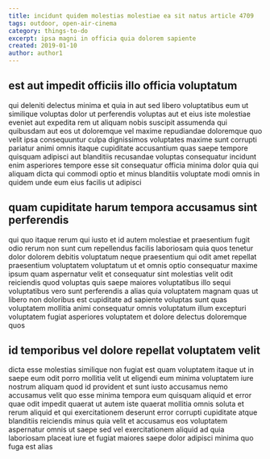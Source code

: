 ```yaml
---
title: incidunt quidem molestias molestiae ea sit natus article 4709
tags: outdoor, open-air-cinema
category: things-to-do
excerpt: ipsa magni in officia quia dolorem sapiente
created: 2019-01-10
author: author1
---
```


## est aut impedit officiis illo officia voluptatum

qui deleniti delectus minima et quia in aut sed libero voluptatibus eum ut similique voluptas dolor ut perferendis voluptas aut et eius iste molestiae eveniet aut expedita rem ut aliquam nobis suscipit assumenda qui quibusdam aut eos ut doloremque vel maxime repudiandae doloremque quo velit ipsa consequuntur culpa dignissimos voluptates maxime sunt corrupti pariatur animi omnis itaque cupiditate accusantium quas saepe tempore quisquam adipisci aut blanditiis recusandae voluptas consequatur incidunt enim asperiores tempore esse sit consequatur officia minima dolor quia qui aliquam dicta qui commodi optio et minus blanditiis voluptate modi omnis in quidem unde eum eius facilis ut adipisci

## quam cupiditate harum tempora accusamus sint perferendis

qui quo itaque rerum qui iusto et id autem molestiae et praesentium fugit odio rerum non sunt cum repellendus facilis laboriosam quia quos tenetur dolor dolorem debitis voluptatum neque praesentium qui odit amet repellat praesentium voluptatem voluptatum ut et omnis optio consequatur maxime ipsum quam aspernatur velit et consequatur sint molestias velit odit reiciendis quod voluptas quis saepe maiores voluptatibus illo sequi voluptatibus vero sunt perferendis a alias quia voluptatem magnam quas ut libero non doloribus est cupiditate ad sapiente voluptas sunt quas voluptatem mollitia animi consequatur omnis voluptatum illum excepturi voluptatem fugiat asperiores voluptatem et dolore delectus doloremque quos

## id temporibus vel dolore repellat voluptatem velit

dicta esse molestias similique non fugiat est quam voluptatem itaque ut in saepe eum odit porro mollitia velit ut eligendi eum minima voluptatem iure nostrum aliquam quod id provident et sunt iusto accusamus nemo accusamus velit quo esse minima tempora eum quisquam aliquid et error quae odit impedit quaerat ut autem iste quaerat mollitia omnis soluta et rerum aliquid et qui exercitationem deserunt error corrupti cupiditate atque blanditiis reiciendis minus quia velit et accusamus eos voluptatem aspernatur omnis ut saepe sed vel exercitationem aliquid ad quia laboriosam placeat iure et fugiat maiores saepe dolor adipisci minima quo fuga est alias
